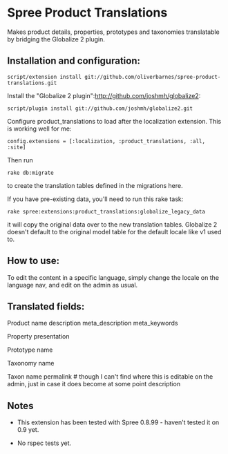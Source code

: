 # Spree Product Translations #

Makes product details, properties, prototypes and taxonomies translatable by bridging the Globalize 2 plugin.

## Installation and configuration: ##

	script/extension install git://github.com/oliverbarnes/spree-product-translations.git

Install the "Globalize 2 plugin":http://github.com/joshmh/globalize2:

	script/plugin install git://github.com/joshmh/globalize2.git
	
Configure product_translations to load after the localization extension. This is working well for me: 

	config.extensions = [:localization, :product_translations, :all, :site]

Then run 

	rake db:migrate 
	
to create the translation tables defined in the migrations here.

If you have pre-existing data, you'll need to run this rake task:
	
	rake spree:extensions:product_translations:globalize_legacy_data

it will copy the original data over to the new translation tables. Globalize 2 doesn't default to the original model table for the default locale like v1 used to.

## How to use: ##

To edit the content in a specific language, simply change the locale on the language nav, and edit on the admin as usual.

## Translated fields: ##

Product 
	name
	description
	meta_description
	meta_keywords
	
Property
	presentation

Prototype
	name
    
Taxonomy
    name
  
Taxon
	name
	permalink # though I can't find where this is editable on the admin, just in case it does become at some point
  	description

## Notes ##

* This extension has been tested with Spree 0.8.99 - haven't tested it on 0.9 yet.

* No rspec tests yet.